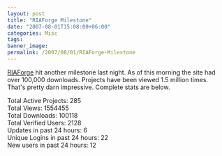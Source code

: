 ```yaml
---
layout: post
title: "RIAForge Milestone"
date: "2007-08-01T15:08:00+06:00"
categories: Misc 
tags: 
banner_image: 
permalink: /2007/08/01/RIAForge-Milestone
---
```


<a href="http://www.riaforge.org">RIAForge</a> hit another milestone last night. As of this morning the site had over 100,000 downloads. Projects have been viewed 1.5 million times. That's pretty darn impressive. Complete stats are below.

Total Active Projects: 285<br/>
Total Views: 1554455<br/>
Total Downloads: 100118<br/>
Total Verified Users: 2128<br/>
Updates in past 24 hours: 6<br/>
Unique Logins in past 24 hours: 22<br/>
New users in past 24 hours: 12<br/>